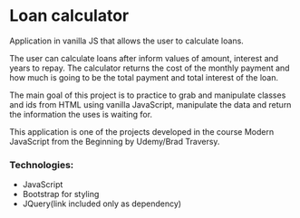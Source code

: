 # Loan calculator

Application in vanilla JS that allows the user to calculate loans.

The user can calculate loans after inform values of amount, interest and years to repay. The calculator returns the cost of the monthly payment and how much is going to be the total payment and total interest of the loan.

The main goal of this project is to practice to grab and manipulate classes and ids from HTML using vanilla JavaScript, manipulate the data and return the information the uses is waiting for.

This application is one of the projects developed in the course Modern JavaScript from the Beginning by Udemy/Brad Traversy.

### Technologies:

- JavaScript
- Bootstrap for styling
- JQuery(link included only as dependency)

